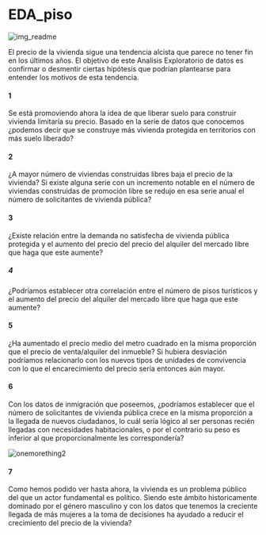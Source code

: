 # EDA_piso
![img_readme](https://github.com/user-attachments/assets/5e7f1e0e-6b73-4b81-815b-b2af6bcfb690)


El precio de la vivienda sigue una tendencia alcista que parece no tener fin en los últimos años.
El objetivo de este Analisis Exploratorio de datos es confirmar o desmentir ciertas hipótesis que podrían plantearse para entender los motivos de esta tendencia.

#### 1
Se está promoviendo ahora la idea de que liberar suelo para construir vivienda limitaría su precio. Basado en la serie de datos que conocemos ¿podemos decir que se construye más vivienda protegida en territorios con más suelo liberado?

#### 2
¿A mayor número de viviendas construidas libres baja el precio de la vivienda? Si existe alguna serie con un incremento notable en el número de viviendas construidas de promoción libre se redujo en esa serie anual el número de solicitantes de vivienda pública?

#### 3
¿Existe relación entre la demanda no satisfecha de vivienda pública protegida y el aumento del precio del precio del alquiler del mercado libre que haga que este aumente?

##### 4
¿Podríamos establecer otra correlación entre el número de pisos turísticos y el aumento del precio del alquiler del mercado libre que haga que este aumente?

#### 5
¿Ha aumentado el precio medio del metro cuadrado en la misma proporción que el precio de venta/alquiler del inmueble? Si hubiera desviación podríamos relacionarlo con los nuevos tipos de unidades de convivencia con lo que el encarecimiento del precio sería entonces aún mayor.

#### 6
Con los datos de inmigración que poseemos, ¿podríamos establecer que el número de solicitantes de vivienda pública crece en la misma proporción a la llegada de nuevos ciudadanos, lo cuál sería lógico al ser personas recién llegadas con necesidades habitacionales, o por el contrario su peso es inferior al que proporcionalmente les correspondería?

![onemorething2](https://github.com/user-attachments/assets/704b8d36-9d14-47b9-981b-663df8be7dd9)

#### 7 
Como hemos podido ver hasta ahora, la vivienda es un problema público del que un actor fundamental es político. Siendo este ámbito historicamente dominado por el género masculino y con los datos que tenemos la creciente llegada de más mujeres a la toma de decisiones ha ayudado a reducir el crecimiento del precio de la vivienda?


